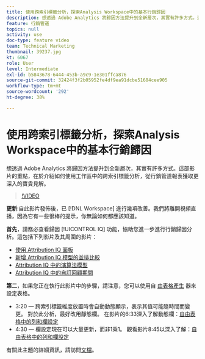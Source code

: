 ```yaml
---
title: 使用跨索引標籤分析，探索Analysis Workspace中的基本行銷歸因
description: 想透過 Adobe Analytics 將歸因方法提升到全新層次，其實有許多方式。這部影片的重點，在於介紹如何使用工作區中的跨索引標籤分析，從行銷管道報表獲取更深入的寶貴見解。
feature: 行銷管道
topics: null
activity: use
doc-type: feature video
team: Technical Marketing
thumbnail: 39237.jpg
kt: 6067
role: User
level: Intermediate
exl-id: b5843678-6444-453b-a9c9-1e301ffca876
source-git-commit: 32424f3f2b05952fe4df9ea91dcbe51684cee905
workflow-type: tm+mt
source-wordcount: '292'
ht-degree: 38%

---
```


# 使用跨索引標籤分析，探索Analysis Workspace中的基本行銷歸因

想透過 Adobe Analytics 將歸因方法提升到全新層次，其實有許多方式。這部影片的重點，在於介紹如何使用工作區中的跨索引標籤分析，從行銷管道報表獲取更深入的寶貴見解。

>[!VIDEO](https://video.tv.adobe.com/v/39237/?quality=12&learn=on)

**更新**:自此影片發佈後，已 [!DNL Workspace] 進行幾項改善。我們將離開視頻直播，因為它有一些很棒的提示，你無論如何都應該知道。

**首先**，請務必查看歸因 [!UICONTROL IQ] 功能，協助您進一步進行行銷歸因分析。這包括下列影片及其周圍的影片：

* [使用 Attribution IQ 面板](using-the-attribution-iq-panel.md)
* [新增 Attribution IQ 模型的並排比較](adding-side-by-side-comparisons-of-attribution-iq-models.md)
* [Attribution IQ 中的演算法模型](algorithmic-model-in-attribution-iq.md)
* [Attribution IQ 中的自訂回顧期間](custom-lookback-windows-in-attribution-iq.md)

**第二**，如果您正在執行此影片中的步驟，請注意，您可以使用自 [由表格產生](../building-freeform-tables/using-the-freeform-table-builder-in-analysis-workspace.md) 器來設定表格。

* 3:20 — 跨索引標籤維度放置時會自動動態顯示，表示其值可能隨時間而變更。 對於此分析，最好改用靜態欄。 在影片的6:33深入了解動態欄：[自由表格中的列和欄設定](../building-freeform-tables/row-and-column-settings-in-freeform-tables.md)
* 4:30 — 欄設定現在可以大量更新，而非1乘1。 觀看影片8:45以深入了解：[自由表格中的列和欄設定](../building-freeform-tables/row-and-column-settings-in-freeform-tables.md)


有關此主題的詳細資訊，請訪問[文檔](https://docs.adobe.com/content/help/zh-Hant/analytics/analyze/analysis-workspace/attribution/models.html)。

